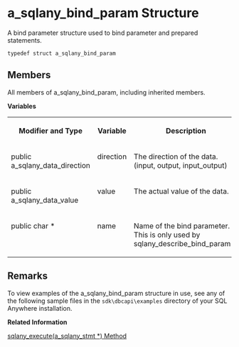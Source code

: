<!-- loio3bf3f48e6c5f1014ad05cbe76a39d667 -->

# a\_sqlany\_bind\_param Structure

A bind parameter structure used to bind parameter and prepared statements.



```
typedef struct a_sqlany_bind_param
```



## Members

All members of a\_sqlany\_bind\_param, including inherited members.

 **Variables** 


<table>
<tr>
<th valign="top">

Modifier and Type



</th>
<th valign="top">

Variable



</th>
<th valign="top">

Description



</th>
</tr>
<tr>
<td valign="top">

public a\_sqlany\_data\_direction



</td>
<td valign="top">

direction



</td>
<td valign="top">

The direction of the data. \(input, output, input\_output\)



</td>
</tr>
<tr>
<td valign="top">

public a\_sqlany\_data\_value



</td>
<td valign="top">

value



</td>
<td valign="top">

The actual value of the data.



</td>
</tr>
<tr>
<td valign="top">

public char \*



</td>
<td valign="top">

name



</td>
<td valign="top">

Name of the bind parameter. This is only used by sqlany\_describe\_bind\_param\(\).



</td>
</tr>
</table>



## Remarks

To view examples of the a\_sqlany\_bind\_param structure in use, see any of the following sample files in the `sdk\dbcapi\examples` directory of your SQL Anywhere installation.

**Related Information**  


[sqlany\_execute\(a\_sqlany\_stmt \*\) Method](sqlany-execute-a-sqlany-stmt-method-3bf58a8.md "Executes a prepared statement.")

